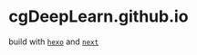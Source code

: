 # cgDeepLearn.github.io

build with [`hexo`](https://hexo.io) and [`next`](https://github.com/iissnan/hexo-theme-next)
